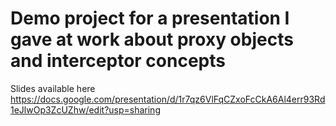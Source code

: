 # Demo project for a presentation I gave at work about proxy objects and interceptor concepts

Slides available here
https://docs.google.com/presentation/d/1r7qz6VlFqCZxoFcCkA6Al4err93Rd1eJlwOp3ZcUZhw/edit?usp=sharing

